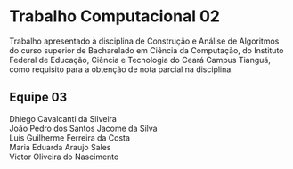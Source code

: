 # Trabalho Computacional 02
Trabalho apresentado à disciplina de Construção e Análise de Algoritmos do curso superior de Bacharelado em Ciência da Computação, do Instituto Federal de Educação, Ciência e Tecnologia do Ceará Campus Tianguá, como requisito para a obtenção de nota parcial na disciplina.

## Equipe 03
Dhiego Cavalcanti da Silveira  
João Pedro dos Santos Jacome da Silva  
Luís Guilherme Ferreira da Costa  
Maria Eduarda Araujo Sales  
Victor Oliveira do Nascimento  
